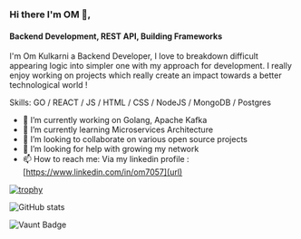 ### Hi there I'm OM 👋,
#### Backend Development, REST API, Building Frameworks
I'm Om Kulkarni a Backend Developer, I love to breakdown difficult appearing logic into simpler one with my approach for development. I really enjoy working on projects which really create an impact towards a better technological world !

Skills: GO / REACT / JS / HTML / CSS / NodeJS / MongoDB / Postgres 

- 🔭 I’m currently working on Golang, Apache Kafka 
- 🌱 I’m currently learning Microservices Architecture 
- 🤝 I’m looking to collaborate on various open source projects 
- 🤔 I’m looking for help with growing my network 
- 📫 How to reach me: Via my linkedin profile : [https://www.linkedin.com/in/om7057](url)

[![trophy](https://github-profile-trophy.vercel.app/?username=om7057)](https://github.com/ryo-ma/github-profile-trophy)

![GitHub stats](https://github-readme-stats.vercel.app/api?username=om7057&show_icons=true)  

![Vaunt Badge](https://api.vaunt.dev/v1/github/entities/om7057/contributions?format=svg&private=false)  

